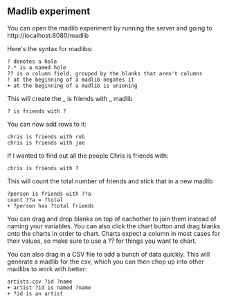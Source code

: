 ## Madlib experiment

You can open the madlib experiment by running the server and going to http://localhost:8080/madlib

Here's the syntax for madlibs:

```
? denotes a hole
?.* is a named hole
?? is a column field, grouped by the blanks that aren't columns
! at the beginning of a madlib negates it
+ at the beginning of a madlib is unioning
```

This will create the _ is friends with _ madlib

```
? is friends with ?
```

You can now add rows to it:

```
chris is friends with rob
chris is friends with joe
```

If I wanted to find out all the people Chris is friends with:

```
chris is friends with ?
```

This will count the total number of friends and stick that in a new madlib

```
?person is friends with ??a
count ??a = ?total
+ ?person has ?total friends
```

You can drag and drop blanks on top of eachother to join them instead of naming your variables. You can also click the chart button and drag blanks onto the charts in order to chart. Charts expect a column in most cases for their values, so make sure to use a ?? for things you want to chart.

You can also drag in a CSV file to add a bunch of data quickly. This will generate a madlib for the csv, which you can then chop up into other madlibs to work with better:

```
artists.csv ?id ?name
+ artist ?id is named ?name
+ ?id is an artist
```
